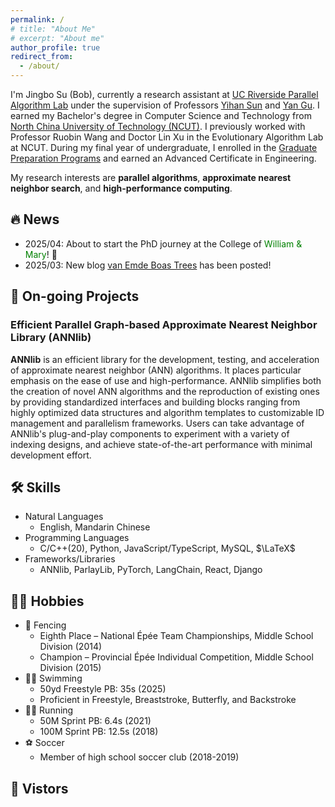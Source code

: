 ```yaml
---
permalink: /
# title: "About Me"
# excerpt: "About me"
author_profile: true
redirect_from: 
  - /about/
---
```


I'm Jingbo Su (Bob), currently a research assistant at [UC Riverside Parallel Algorithm Lab](https://pal.cs.ucr.edu) under the supervision of Professors [Yihan Sun](https://www.cs.ucr.edu/~yihans) and [Yan Gu](https://www.cs.ucr.edu/~ygu). I earned my Bachelor's degree in Computer Science and Technology from [North China University of Technology (NCUT)](http://www.ncut.edu.cn). I previously worked with Professor Ruobin Wang and Doctor Lin Xu in the Evolutionary Algorithm Lab at NCUT. During my final year of undergraduate, I enrolled in the [Graduate Preparation Programs](https://gpp.ucr.edu/) and earned an Advanced Certificate in Engineering.

My research interests are **parallel algorithms**, **approximate nearest neighbor search**, and **high-performance computing**.

## 🔥 News
- 2025/04: About to start the PhD journey at the College of <span style="color:green">William & Mary</span>! 🎉
- 2025/03: New blog [van Emde Boas Trees](https://sujingbo0217.github.io/posts/2025/03/blog-post-1/) has been posted!

## 📝 On-going Projects

### Efficient Parallel Graph-based Approximate Nearest Neighbor Library (ANNlib)

<!-- **ANNlib** is the project I am doing now at UCR PAL. **ANNlib** is an efficient system that supports developers in designing, building and evaluating their own graph-based ANN algorithms. We modularly encapsulate a host of public components commonly used by various prevlant graph-based ANN algorithms such as [DiskANN](https://papers.nips.cc/paper_files/paper/2019/file/09853c7fb1d3f8ee67a61b6bf4a7f8e6-Paper.pdf), [HNSW](https://arxiv.org/pdf/1603.09320), [HCNNG](https://www.sciencedirect.com/science/article/abs/pii/S0031320319302730), etc. By evaluating several of the above and other graph-based ANN algorithms on our system and comparing the results with the performance of these algorithms on their original systems, we find that our system performs better, or at least as well, in terms of accuracy (recall) and throughput (QPS). In essence, our system enables ANN researchers and developers to easily design and evaluate their own graph-based ANN algorithms in the same environment, and to implement more sophisticated operations such as dynamic insertion-deletion and hybrid filtered search. -->

**ANNlib** is an efficient library for the development, testing, and acceleration of approximate nearest neighbor (ANN) algorithms. It places particular emphasis on the ease of use and high-performance. ANNlib simplifies both the creation of novel ANN algorithms and the reproduction of existing ones by providing standardized interfaces and building blocks ranging from highly optimized data structures and algorithm templates to customizable ID management and parallelism frameworks. Users can take advantage of ANNlib's plug-and-play components to experiment with a variety of indexing designs, and achieve state-of-the-art performance with minimal development effort.

## 🛠️ Skills

* Natural Languages
  * English, Mandarin Chinese
* Programming Languages
  * C/C++(20), Python, JavaScript/TypeScript, MySQL, $\LaTeX$
* Frameworks/Libraries
  * ANNlib, ParlayLib, PyTorch, LangChain, React, Django

## 🏄🏻 Hobbies

* 🤺 Fencing
  * Eighth Place – National Épée Team Championships, Middle School Division (2014)
  * Champion – Provincial Épée Individual Competition, Middle School Division (2015)
* 🏊🏻 Swimming
  * 50yd Freestyle PB: 35s (2025)
  * Proficient in Freestyle, Breaststroke, Butterfly, and Backstroke
* 🏃🏻 Running
  * 50M Sprint PB: 6.4s (2021)
  * 100M Sprint PB: 12.5s (2018)
* ⚽️ Soccer
  * Member of high school soccer club (2018-2019)

<!-- 
* 📸 Photography
  * Visit my [gallery](https://sujingbo0217.github.io/photography) 
-->

<!-- Currently, I am conducting research on graph-based approximate nearest neighbor algorithms at UCR PAL with. Existing ANNS algorithms do not have an efficient way to perform filtered search, especially on high-dimensional labeled data. Furthermore, almost all ANNS algorithms have been evaluated on labeled datasets whose labels are irrelevant to the data points themselves. However, in real-world applications, such as retrieval augmented generation (RAG) in large language models (LLMs), filtered retrieval is essential based on the features of each data point. Therefore, I decided to focus on improving an efficient graph-based ANNS algorithm, which serves as the baseline, to support filtering. I performed ablation studies, comparing the enhanced algorithm with other graph-based ANNS algorithms. Additionally, I generated a novel vector dataset as a benchmark for evaluating the filtering performance of each algorithm. The dataset's labels are closely related to each data point, making it more reasonable and convincing for modeling the application of similarity vector search in real-world fields like RAG. -->

<!-- ### Neural Architecture Search with Evolutionary Algorithms for Natural Language Processing

Currently, I am conducting research on Neural Architecture Search (NAS), as my senior design with my mentors — [Ruobin Wang](https://scholar.google.com/citations?user=oFAHM8QAAAAJ&hl=en&oi=sra) and [Lin Xu](https://scholar.google.com/citations?user=-PEahpMAAAAJ&hl=en&oi=sra). First developed by Google in 2017, NAS has gained popularity as many methods proposed in subsequent years save computational costs and allowed for the search of more efficient neural network architectures. However, I believe that the limitations of complex search strategies and restricted applications in research areas should be taken into consideration today. To address the first constraint, evolutionary algorithms are proposed. I have published a [conference paper](https://www.researchgate.net/publication/370983446_A_Parallel_Gannet_Optimization_Algorithm_with_Communication_Strategies_PGOA) about novel evolutionary algorithms, which not only offer simplicity in conception and execution, but also have many advantages such as efficient avoidance of local optima and boost the convergence speed; Secondly, it was noted that researchers prioritize benchmarking their models and pursue the SOTA on computer vision datasets like the CIFAR-10. Hence, it may be beneficial to develop novel benchmarking methods for NLP or LLMs, enabling one to fine-tune their models through adapter type and position variation, with subsequent evaluation of architecture performance. -->

<!-- ### Ethics and Safety of Large Language Models (LLMs)

Last quarter, I took [CS 222: Natural Language Processing](https://sites.google.com/ucr.edu/cs222-nlp/home) at UC, Riverside. The course covered various topics related to large language model (LLM) attacks and safety. For the final project, we were encouraged to explore novel ways to successfully attack publicly available LLMs. My project focused on enhancing adversarial attacks through chain of thought (CoT) prompting. Specifically, I combined gradient-based adversarial attack techniques with CoT prompting to study a universal and transferable adversarial CoT suffix capable of triggering the CoT ability in various LLMs. I implemented and evaluated this attack approach based on the existing codebase *llm-attacks*, running experiments to compare its performance against baseline methods and Amazon's *auto-cot*. Additionally, I evaluated the generated content using *Llama-Guard* and conducted ablation studies on various harmful types categorized by the tool. The experimental results demonstrated that my novel method successfully triggered the CoT ability on generation in multiple public aligned LLMs during attacks, outperforming prior approaches. -->

## 👀 Vistors

<div id="clustrmaps-widget">
  <br>
  <script type='text/javascript' id='clustrmaps' src='//cdn.clustrmaps.com/map_v2.js?cl=ffffff&w=a&t=n&d=sz93jERvAKd2uxtlj7gwu1kZW09Mpvb2EhI_DgOc6vc&co=3382ba&cmn=f7ce46'></script>
</div>
